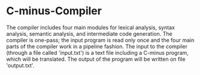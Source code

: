 # C-minus-Compiler
The compiler includes four main modules for lexical analysis, syntax analysis, semantic analysis, and intermediate code generation.
The compiler is one-pass; the input program is read only once and the four main parts of the compiler work in a pipeline fashion.
The input to the compiler (through a file called 'input.txt') is a text file including a C-minus program, which will be translated. The output of the program will be written on file 'output.txt'.
